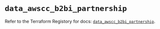 # `data_awscc_b2bi_partnership`

Refer to the Terraform Registory for docs: [`data_awscc_b2bi_partnership`](https://registry.terraform.io/providers/hashicorp/awscc/0.70.0/docs/data-sources/b2bi_partnership).
